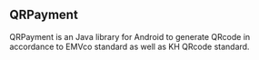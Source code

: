 ## QRPayment
  QRPayment is an Java library for Android to generate QRcode in accordance to EMVco standard as well as KH QRcode standard.
#
  
